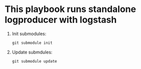 This playbook runs standalone logproducer with logstash
=======================================================

1. Init submodules:

    ```
    git submodule init
    ```
    
2. Update submdules:

    ```
    git submodule update
    ```



